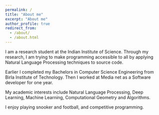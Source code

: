 ```yaml
---
permalink: /
title: "About me"
excerpt: "About me"
author_profile: true
redirect_from: 
  - /about/
  - /about.html
---
```



I am a research student at the Indian Institute of Science. Through my research, I am trying to make programming accessible to all by applying Natural Language Processing techniques to source code. 

Earlier I completed my Bachelors in Computer Science Engineering from Birla Institute of Technology. Then I worked at Media net as a Software developer for one year.

My academic interests include Natural Language Processing, Deep Learning, Machine Learning, Computational Geometry and Algorithms.

I enjoy playing snooker and football, and competitive programming.
